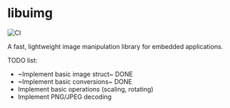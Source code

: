 # libuimg

![CI](https://github.com/kokkonisd/libuimg/workflows/CI/badge.svg)

A fast, lightweight image manipulation library for embedded applications.


TODO list:

- ~Implement basic image struct~ DONE
- ~Implement basic conversions~ DONE
- Implement basic operations (scaling, rotating)
- Implement PNG/JPEG decoding
